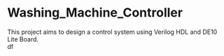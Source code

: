 # Washing_Machine_Controller

This project aims to design a control system using Verilog HDL and DE10 Lite Board.
<br>
df


